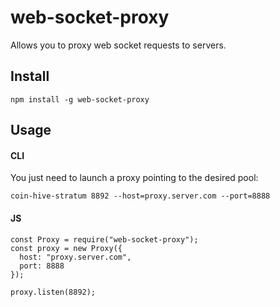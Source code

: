 
# web-socket-proxy

Allows you to proxy web socket requests to servers.



## Install

```
npm install -g web-socket-proxy
```

## Usage

#### CLI

You just need to launch a proxy pointing to the desired pool:

```
coin-hive-stratum 8892 --host=proxy.server.com --port=8888
```


#### JS

```
const Proxy = require("web-socket-proxy");
const proxy = new Proxy({
  host: "proxy.server.com",
  port: 8888
});

proxy.listen(8892);
```

